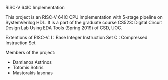 RISC-V 64IC Implementation 

This project is an RISC-V 64IC CPU implementation with 5-stage pipeline on SystemVerilog HDL.
It is a part of the graduate course CS523: Digital Circuit Design Lab Using EDA Tools (Spring 2019) of CSD, UOC.

Extentions of RISC-V:
    I : Base Integer Instruction Set
    C : Compressed   Instruction Set


Members of the project:
  - Damianos Astrinos
  - Totomis Sotiris
  - Mastorakis Iasonas

